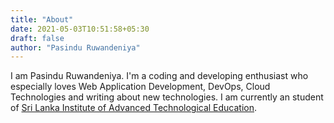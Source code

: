 ```yaml
---
title: "About"
date: 2021-05-03T10:51:58+05:30
draft: false
author: "Pasindu Ruwandeniya"
---
```


I am Pasindu Ruwandeniya. I'm a coding and developing enthusiast who especially loves Web Application Development, DevOps, Cloud Technologies and writing about new technologies. I am currently an student of [Sri Lanka Institute of Advanced Technological Education](http://www.sliate.ac.lk/).
